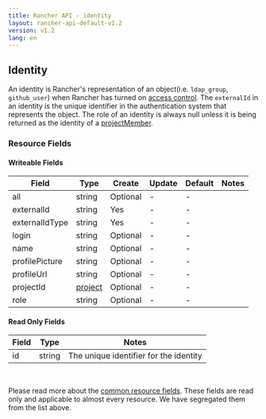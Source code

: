 ```yaml
---
title: Rancher API - identity
layout: rancher-api-default-v1.2
version: v1.2
lang: en
---
```


## Identity

An identity is Rancher's representation of an object(i.e. `ldap_group`, `github_user`) when Rancher has turned on [access control]({{site.baseurl}}/rancher/{{page.version}}/{{page.lang}}/configuration/access-control/). The `externalId` in an identity is the unique identifier in the authentication system that represents the object. The role of an identity is always null unless it is being returned as the identity of a [projectMember]({{site.baseurl}}/rancher/{{page.version}}/{{page.lang}}/api/api-resources/projectMember/).

### Resource Fields

#### Writeable Fields

Field | Type | Create | Update | Default | Notes
---|---|---|---|---|---
all | string | Optional | - | - | 
externalId | string | Yes | - | - | 
externalIdType | string | Yes | - | - | 
login | string | Optional | - | - | 
name | string | Optional | - | - | 
profilePicture | string | Optional | - | - | 
profileUrl | string | Optional | - | - | 
projectId | [project]({{site.baseurl}}/rancher/{{page.version}}/{{page.lang}}/api/api-resources/project/) | Optional | - | - | 
role | string | Optional | - | - | 


#### Read Only Fields

Field | Type   | Notes
---|---|---
id | string  | The unique identifier for the identity


<br>

Please read more about the [common resource fields]({{site.baseurl}}/rancher/{{page.version}}/{{page.lang}}/api/common/). These fields are read only and applicable to almost every resource. We have segregated them from the list above.




